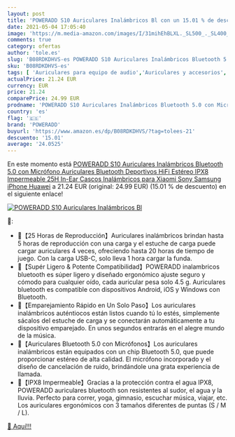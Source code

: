 ```yaml
---
layout: post
title: 'POWERADD S10 Auriculares Inalámbricos Bl con un 15.01 % de descuento'
date: 2021-05-04 17:05:40
image: 'https://m.media-amazon.com/images/I/31mihEhBLXL._SL500_._SL400_.jpg'
comments: true
category: ofertas
author: 'tole.es'
slug: 'B08RDKDHVS-es POWERADD S10 Auriculares Inalámbricos Bluetooth 5.0 con...'
sku: 'B08RDKDHVS-es'
tags: [ 'Auriculares para equipo de audio','Auriculares y accesorios','Electrónica','iphone','poweradd', ]
actualPrice: 21.24 EUR
currency: EUR
price: 21.24
comparePrice: 24.99 EUR
prodname: 'POWERADD S10 Auriculares Inalámbricos Bluetooth 5.0 con Micrófono  Auriculares Bluetooth Deportivos HiFi Estéreo IPX8 Impermeable 25H In-Ear Cascos Inalámbricos para Xiaomi Sony Samsung iPhone Huawei'
country: 'es'
flag: '🇪🇸'
brand: 'POWERADD'
buyurl: 'https://www.amazon.es/dp/B08RDKDHVS/?tag=tolees-21'
descuento: '15.01'
average: '24.0525'
---
```


En este momento está [POWERADD S10 Auriculares Inalámbricos Bluetooth 5.0 con Micrófono  Auriculares Bluetooth Deportivos HiFi Estéreo IPX8 Impermeable 25H In-Ear Cascos Inalámbricos para Xiaomi Sony Samsung iPhone Huawei](https://www.amazon.es/dp/B08RDKDHVS/?tag=tolees-21) a 21.24 EUR (original: 24.99 EUR) (15.01 %  de descuento) en el siguiente enlace!

[![POWERADD S10 Auriculares Inalámbricos Bl](https://m.media-amazon.com/images/I/31mihEhBLXL._SL500_._SL400_.jpg)](https://www.amazon.es/dp/B08RDKDHVS/?tag=tolees-21)

🔎:

- 🎵【25 Horas de Reproducción】Auriculares inalámbricos brindan hasta 5 horas de reproducción con una carga y el estuche de carga puede cargar auriculares 4 veces, ofreciendo hasta 20 horas de tiempo de juego. Con la carga USB-C, solo lleva 1 hora cargar la funda.
- 🎵【Supér Ligero & Potente Compatibilidad】POWERADD inalambricos bluetooth es súper ligero y diseñado ergonómico ajuste seguro y cómodo para cualquier oído, cada auricular pesa solo 4.5 g. Auriculares bluetooth es compatible con dispositivos Android, iOS y Windows con Bluetooth.
- 🎵【Emparejamiento Rápido en Un Solo Paso】Los auriculares inalámbricos auténtiocos están listos cuando tú lo estés, simplemente sácalos del estuche de carga y se conectarán automáticamente a tu dispositivo emparejado. En unos segundos entrarás en el alegre mundo de la música.
- 🎵【Auriculares Bluetooth 5.0 con Micrófonos】Los auriculares inalámbricos están equipados con un chip Bluetooth 5.0, que puede proporcionar estéreo de alta calidad. El micrófono incorporado y el diseño de cancelación de ruido, brindándole una grata experiencia de llamada.
- 🎵【IPX8 Impermeable】Gracias a la protección contra el agua IPX8, POWERADD auriculares bluetooth son resistentes al sudor, el agua y la lluvia. Perfecto para correr, yoga, gimnasio, escuchar música, viajar, etc. Los auriculares ergonómicos con 3 tamaños diferentes de puntas (S / M / L).

[🛒 Aquí!!!](https://www.amazon.es/dp/B08RDKDHVS/?tag=tolees-21)
